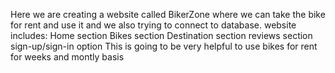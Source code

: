 Here we are creating a website called BikerZone where we can take the bike for rent and use it and we also trying to connect to database.
website includes:
Home section
Bikes section
Destination section
reviews section
sign-up/sign-in option
This is going to be very helpful to use bikes for rent for weeks and montly basis
